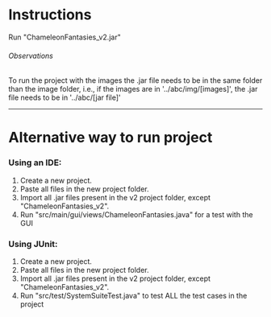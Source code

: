 # Instructions

  Run "ChameleonFantasies_v2.jar"

###### Observations

  To run the project with the images the .jar file needs to be in the same folder than the image folder, i.e., if the images are in '../abc/img/[images]', the .jar file needs to be in '../abc/[jar file]'

---
# Alternative way to run project
### Using an IDE:

  1. Create a new project.
  2. Paste all files in the new project folder.
  3. Import all .jar files present in the v2 project folder, except "ChameleonFantasies_v2".
  4. Run "src/main/gui/views/ChameleonFantasies.java" for a test with the GUI

### Using JUnit:

  1. Create a new project.
  2. Paste all files in the new project folder.
  3. Import all .jar files present in the v2 project folder, except "ChameleonFantasies_v2".
  4. Run "src/test/SystemSuiteTest.java" to test ALL the test cases in the project